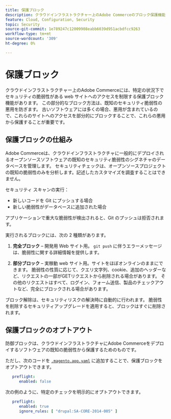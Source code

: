 ```yaml
---
title: 保護ブロック
description: クラウドインフラストラクチャー上のAdobe Commerceのブロック保護機能と、既知のセキュリティ脆弱性からサイトを保護する仕組みについて説明します。
feature: Cloud, Configuration, Security
topic: Security
source-git-commit: 1e789247c12009908eabb6039d951acbdfcc9263
workflow-type: tm+mt
source-wordcount: '309'
ht-degree: 0%

---
```


# 保護ブロック

クラウドインフラストラクチャー上のAdobe Commerceには、特定の状況下でセキュリティの脆弱性がある web サイトへのアクセスを制限する保護ブロック機能があります。 この部分的なブロック方法は、既知のセキュリティ脆弱性の悪用を防ぎます。 古いソフトウェアには多くの場合、悪用が含まれているので、これらのサイトへのアクセスを部分的にブロックすることで、これらの悪用から保護することが重要です。

## 保護ブロックの仕組み

Adobe Commerceは、クラウドインフラストラクチャに一般的にデプロイされるオープンソースソフトウェアの既知のセキュリティ脆弱性のシグネチャのデータベースを管理します。 セキュリティチェックは、オープンソースプロジェクトの既知の脆弱性のみを分析します。記述したカスタマイズを調査することはできません。

セキュリティ スキャンの実行：

- 新しいコードを Git にプッシュする場合
- 新しい脆弱性がデータベースに追加された場合

アプリケーションで重大な脆弱性が検出されると、Git のプッシュは拒否されます。

実行されるブロックには、次の 2 種類があります。

1. **完全ブロック** – 開発用 Web サイト用。 `git push` に伴うエラーメッセージは、脆弱性に関する詳細情報を提供します。

1. **部分ブロック** – 実稼動 web サイト用。サイトをほぼオンラインのままにできます。 脆弱性の性質に応じて、クエリ文字列、cookie、追加のヘッダーなど、リクエストの一部がGETリクエストから削除される場合があります。 その他のリクエストはすべて、ログイン、フォーム送信、製品のチェックアウトなど、完全にブロックされる場合があります。

ブロック解除は、セキュリティリスクの解決時に自動的に行われます。 脆弱性を削除するセキュリティアップグレードを適用すると、ブロックはすぐに削除されます。

## 保護ブロックのオプトアウト

防御ブロックは、クラウドインフラストラクチャにAdobe Commerceをデプロイするソフトウェアの既知の脆弱性から保護するためのものです。

ただし、次のコードを [`.magento.app.yaml`](../application/configure-app-yaml.md) に追加することで、保護ブロックをオプトアウトできます。

```yaml
   preflight:
      enabled: false
```

次の例のように、特定のチェックを明示的にオプトアウトできます。

```yaml
   preflight:
      enabled: true
      ignore_rules: [ "drupal:SA-CORE-2014-005" ]
```
